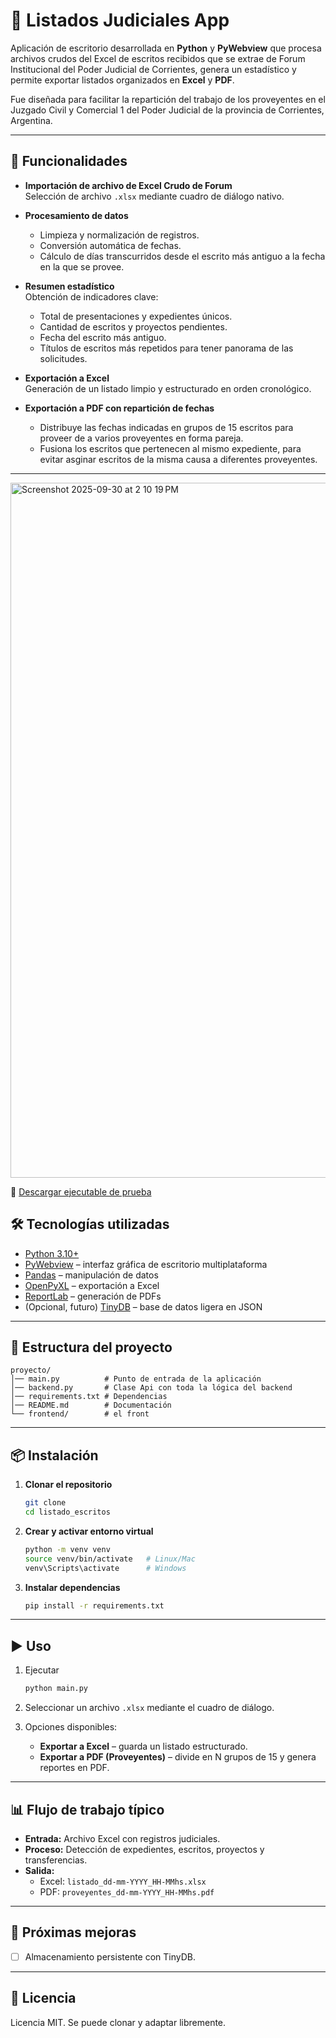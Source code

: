 # 📑 Listados Judiciales App

Aplicación de escritorio desarrollada en **Python** y **PyWebview** que procesa archivos crudos del Excel de escritos recibidos que se extrae de Forum Institucional del Poder Judicial de Corrientes, genera un estadístico y permite exportar listados organizados en **Excel** y **PDF**.  

Fue diseñada para facilitar la repartición del trabajo de los proveyentes en el Juzgado Civil y Comercial 1 del Poder Judicial de la provincia de Corrientes, Argentina.

---

## 🚀 Funcionalidades

- **Importación de archivo de Excel Crudo de Forum**  
  Selección de archivo `.xlsx` mediante cuadro de diálogo nativo.  

- **Procesamiento de datos**  
  - Limpieza y normalización de registros.  
  - Conversión automática de fechas.  
  - Cálculo de días transcurridos desde el escrito más antiguo a la fecha en la que se provee. 

- **Resumen estadístico**  
  Obtención de indicadores clave:  
  - Total de presentaciones y expedientes únicos.  
  - Cantidad de escritos y proyectos pendientes.  
  - Fecha del escrito más antiguo.  
  - Títulos de escritos más repetidos para tener panorama de las solicitudes.

- **Exportación a Excel**  
  Generación de un listado limpio y estructurado en orden cronológico.  

- **Exportación a PDF con repartición de fechas**  
  - Distribuye las fechas indicadas en grupos de 15 escritos para proveer de a varios proveyentes en forma pareja. 
  - Fusiona los escritos que pertenecen al mismo expediente, para evitar asginar escritos de la misma causa a diferentes proveyentes. 

---
<img width="1512" height="1112" alt="Screenshot 2025-09-30 at 2 10 19 PM" src="https://github.com/user-attachments/assets/228e82f9-e9f6-481d-aed4-8e5a9d9c47d7" />



🔗 [Descargar ejecutable de prueba](https://drive.google.com/file/d/1HovopvNSddan1wiDczQ91FN6kogDDWsN/view?usp=sharing)

## 🛠️ Tecnologías utilizadas

- [Python 3.10+](https://www.python.org/)  
- [PyWebview](https://pywebview.flowrl.com/) – interfaz gráfica de escritorio multiplataforma  
- [Pandas](https://pandas.pydata.org/) – manipulación de datos  
- [OpenPyXL](https://openpyxl.readthedocs.io/) – exportación a Excel  
- [ReportLab](https://www.reportlab.com/dev/docs/) – generación de PDFs  
- (Opcional, futuro) [TinyDB](https://tinydb.readthedocs.io/) – base de datos ligera en JSON  

---

## 📂 Estructura del proyecto

```
proyecto/
│── main.py          # Punto de entrada de la aplicación
│── backend.py       # Clase Api con toda la lógica del backend
│── requirements.txt # Dependencias
│── README.md        # Documentación
└── frontend/        # el front
```

---

## 📦 Instalación

1. **Clonar el repositorio**  
   ```bash
   git clone 
   cd listado_escritos
   ```

2. **Crear y activar entorno virtual**  
   ```bash
   python -m venv venv
   source venv/bin/activate   # Linux/Mac
   venv\Scripts\activate      # Windows
   ```

3. **Instalar dependencias**  
   ```bash
   pip install -r requirements.txt
   ```

---

## ▶️ Uso

1. Ejecutar  
   ```bash
   python main.py
   ```

2. Seleccionar un archivo `.xlsx` mediante el cuadro de diálogo.  

3. Opciones disponibles:
   - **Exportar a Excel** – guarda un listado estructurado.  
   - **Exportar a PDF (Proveyentes)** – divide en N grupos de 15 y genera reportes en PDF.  

---

## 📊 Flujo de trabajo típico

- **Entrada:** Archivo Excel con registros judiciales.  
- **Proceso:** Detección de expedientes, escritos, proyectos y transferencias.  
- **Salida:**  
  - Excel: `listado_dd-mm-YYYY_HH-MMhs.xlsx`  
  - PDF: `proveyentes_dd-mm-YYYY_HH-MMhs.pdf`  

---

## 🔮 Próximas mejoras

- [ ] Almacenamiento persistente con TinyDB.

---

## 📜 Licencia

Licencia MIT. Se puede clonar y adaptar libremente.
